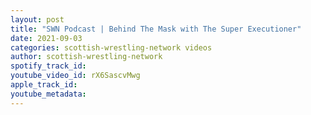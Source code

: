 ```yaml
---
layout: post
title: "SWN Podcast | Behind The Mask with The Super Executioner"
date: 2021-09-03
categories: scottish-wrestling-network videos
author: scottish-wrestling-network
spotify_track_id: 
youtube_video_id: rX6SascvMwg
apple_track_id: 
youtube_metadata: 
---
```

